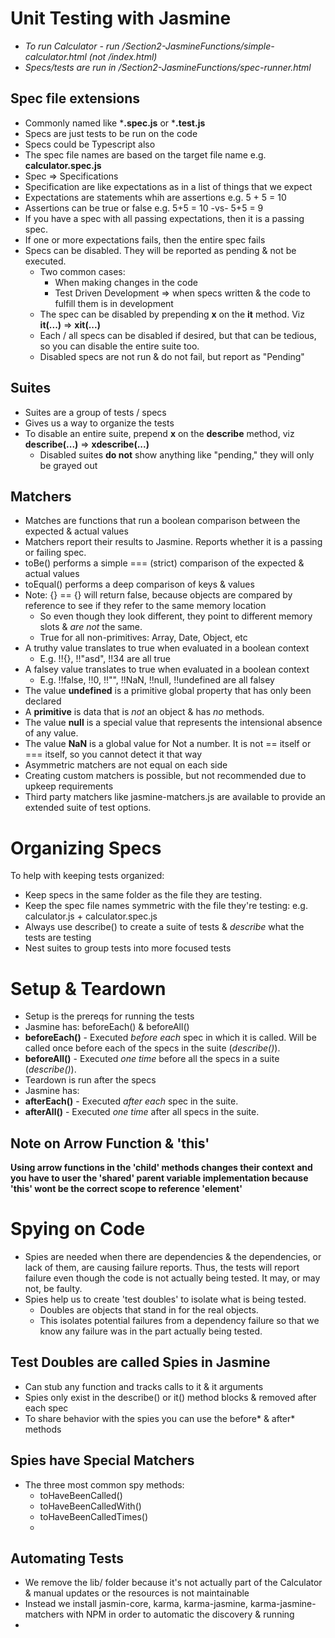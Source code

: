 # Unit Testing with Jasmine

- *To run Calculator - run /Section2-JasmineFunctions/simple-calculator.html (not /index.html)*
- *Specs/tests are run in /Section2-JasmineFunctions/spec-runner.html*

## Spec file extensions
- Commonly named like ***.spec.js** or ***.test.js**
- Specs are just tests to be run on the code
- Specs could be Typescript also
- The spec file names are based on the target file name e.g. **calculator.spec.js**
- Spec => Specifications
- Specification are like expectations as in a list of things that we expect
- Expectations are statements whih are assertions e.g. 5 + 5 = 10
- Assertions can be true or false e.g. 5+5 = 10 -vs- 5+5 = 9
- If you have a spec with all passing expectations, then it is a passing spec.
- If one or more expectations fails, then the entire spec fails
- Specs can be disabled. They will be reported as pending & not be executed.
  - Two common cases:
    - When making changes in the code
    - Test Driven Development => when specs written & the code to fulfill them is in development
  - The spec can be disabled by prepending **x** on the **it** method. Viz **it(...)** => **xit(...)**
  - Each / all specs can be disabled if desired, but that can be tedious, so you can disable the entire suite too.
  - Disabled specs are not run & do not fail, but report as "Pending"

## Suites
- Suites are a group of tests / specs 
- Gives us a way to organize the tests
- To disable an entire suite, prepend **x** on the **describe** method, viz **describe(...)** => **xdescribe(...)**
  - Disabled suites **do not** show anything like "pending," they will only be grayed out

## Matchers
- Matches are functions that run a boolean comparison between the expected & actual values
- Matchers report their results to Jasmine. Reports whether it is a passing or failing spec.
- toBe() performs a simple === (strict) comparison of the expected & actual values
- toEqual() performs a deep comparison of keys & values
- Note: {} == {} will return false, because objects are compared by reference to see if they refer to the same memory location
  - So even though they look different, they point to different memory slots & *are not* the same.
  - True for all non-primitives: Array, Date, Object, etc
- A truthy value translates to true when evaluated in a boolean context
  - E.g. !!{}, !!"asd", !!34 are all true 
- A falsey value translates to true when evaluated in a boolean context
  - E.g. !!false, !!0, !!"", !!NaN, !!null, !!undefined are all falsey
- The value **undefined** is a primitive global property that has only been declared
- A **primitive** is data that is *not* an object & has *no* methods.
- The value **null** is a special value that represents the intensional absence of any value.
- The value **NaN** is a global value for Not a number. It is not == itself or === itself, so you cannot detect it that way
- Asymmetric matchers are not equal on each side
- Creating custom matchers is possible, but not recommended due to upkeep requirements
- Third party matchers like jasmine-matchers.js are available to provide an extended suite of test options.


# Organizing Specs
To help with keeping tests organized:
- Keep specs in the same folder as the file they are testing.
- Keep the spec file names symmetric with the file they're testing: e.g. calculator.js + calculator.spec.js
- Always use describe() to create a suite of tests & *describe* what the tests are testing
- Nest suites to group tests into more focused tests

# Setup & Teardown
- Setup is the prereqs for running the tests
- Jasmine has: beforeEach() & beforeAll()
- **beforeEach()** - Executed *before each* spec in which it is called. Will be called once before each of the specs in the suite (*describe()*).
- **beforeAll()** - Executed *one time* before all the specs in a suite (*describe()*).
- Teardown is run after the specs
- Jasmine has:
- **afterEach()** - Executed *after each* spec in the suite.
- **afterAll()** - Executed *one time* after all specs in the suite.

## Note on Arrow Function & 'this'
**Using arrow functions in the 'child' methods changes their context**
**and you have to user the 'shared' parent variable implementation because**
**'this' wont be the correct scope to reference 'element'**


# Spying on Code 
- Spies are needed when there are dependencies & the dependencies, or lack of them, are causing failure reports. 
  Thus, the tests will report failure even though the code is not actually being tested. It may, or may not, be faulty.
- Spies help us to create 'test doubles' to isolate what is being tested.
  - Doubles are objects that stand in for the real objects.
  - This isolates potential failures from a dependency failure so that we know any failure was in the part actually being tested.

## Test Doubles are called Spies in Jasmine
- Can stub any function and tracks calls to it & it arguments
- Spies only exist in the describe() or it() method blocks & removed after each spec
- To share behavior with the spies you can use the before* & after* methods

## Spies have Special Matchers
- The three most common spy methods:
  - toHaveBeenCalled()
  - toHaveBeenCalledWith()
  - toHaveBeenCalledTimes()
  - 

## Automating Tests
- We remove the lib/ folder because it's not actually part of the Calculator & manual updates or the resources is not maintainable
- Instead we install jasmin-core, karma, karma-jasmine, karma-jasmine-matchers with NPM in order to automatic the discovery & running
- 









